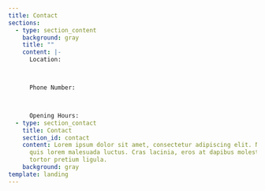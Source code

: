 ```yaml
---
title: Contact
sections:
  - type: section_content
    background: gray
    title: ""
    content: |-
      Location:



      Phone Number:



      Opening Hours:
  - type: section_contact
    title: Contact
    section_id: contact
    content: Lorem ipsum dolor sit amet, consectetur adipiscing elit. Nullam a metus
      quis lorem malesuada luctus. Cras lacinia, eros at dapibus molestie, risus
      tortor pretium ligula.
    background: gray
template: landing
---
```

